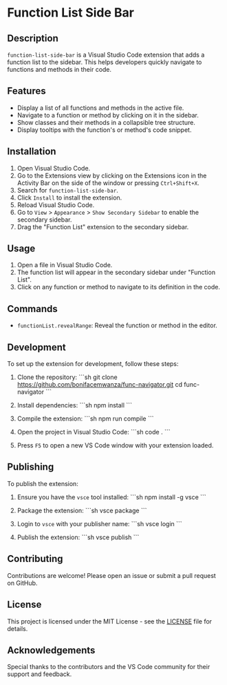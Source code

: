 
# Function List Side Bar

## Description

`function-list-side-bar` is a Visual Studio Code extension that adds a function list to the sidebar. This helps developers quickly navigate to functions and methods in their code.

## Features

- Display a list of all functions and methods in the active file.
- Navigate to a function or method by clicking on it in the sidebar.
- Show classes and their methods in a collapsible tree structure.
- Display tooltips with the function's or method's code snippet.

## Installation

1. Open Visual Studio Code.
2. Go to the Extensions view by clicking on the Extensions icon in the Activity Bar on the side of the window or pressing `Ctrl+Shift+X`.
3. Search for `function-list-side-bar`.
4. Click `Install` to install the extension.
5. Reload Visual Studio Code.
6. Go to `View` > `Appearance` > `Show Secondary Sidebar` to enable the secondary sidebar.
7. Drag the "Function List" extension to the secondary sidebar.

## Usage

1. Open a file in Visual Studio Code.
2. The function list will appear in the secondary sidebar under "Function List".
3. Click on any function or method to navigate to its definition in the code.

## Commands

- `functionList.revealRange`: Reveal the function or method in the editor.

## Development

To set up the extension for development, follow these steps:

1. Clone the repository:
   \```sh
   git clone https://github.com/bonifacemwanza/func-navigator.git
   cd func-navigator
   \```

2. Install dependencies:
   \```sh
   npm install
   \```

3. Compile the extension:
   \```sh
   npm run compile
   \```

4. Open the project in Visual Studio Code:
   \```sh
   code .
   \```

5. Press `F5` to open a new VS Code window with your extension loaded.

## Publishing

To publish the extension:

1. Ensure you have the `vsce` tool installed:
   \```sh
   npm install -g vsce
   \```

2. Package the extension:
   \```sh
   vsce package
   \```

3. Login to `vsce` with your publisher name:
   \```sh
   vsce login <publisher-name>
   \```

4. Publish the extension:
   \```sh
   vsce publish
   \```

## Contributing

Contributions are welcome! Please open an issue or submit a pull request on GitHub.

## License

This project is licensed under the MIT License - see the [LICENSE](LICENSE) file for details.

## Acknowledgements

Special thanks to the contributors and the VS Code community for their support and feedback.
